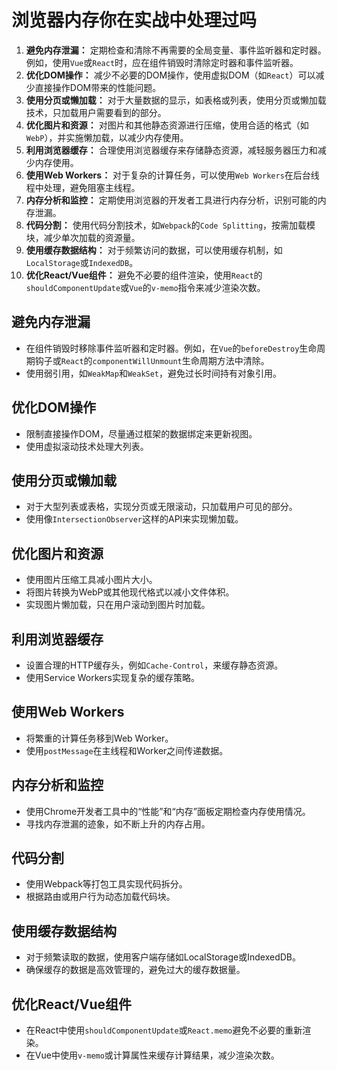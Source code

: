 # 浏览器内存你在实战中处理过吗
 1. __避免内存泄漏：__ 定期检查和清除不再需要的全局变量、事件监听器和定时器。例如，使用`Vue`或`React`时，应在组件销毁时清除定时器和事件监听器。
 2. __优化DOM操作：__ 减少不必要的DOM操作，使用虚拟DOM（如`React`）可以减少直接操作DOM带来的性能问题。
 3. __使用分页或懒加载：__ 对于大量数据的显示，如表格或列表，使用分页或懒加载技术，只加载用户需要看到的部分。
 4. __优化图片和资源：__ 对图片和其他静态资源进行压缩，使用合适的格式（如`WebP`），并实施懒加载，以减少内存使用。
 5. __利用浏览器缓存：__ 合理使用浏览器缓存来存储静态资源，减轻服务器压力和减少内存使用。
 6. __使用Web Workers：__ 对于复杂的计算任务，可以使用`Web Workers`在后台线程中处理，避免阻塞主线程。
 7. __内存分析和监控：__ 定期使用浏览器的开发者工具进行内存分析，识别可能的内存泄漏。
 8. __代码分割：__ 使用代码分割技术，如`Webpack`的`Code Splitting`，按需加载模块，减少单次加载的资源量。
 9. __使用缓存数据结构：__ 对于频繁访问的数据，可以使用缓存机制，如`LocalStorage`或`IndexedDB`。
 10. __优化React/Vue组件：__ 避免不必要的组件渲染，使用`React`的`shouldComponentUpdate`或`Vue`的`v-memo`指令来减少渲染次数。

## 避免内存泄漏
  * 在组件销毁时移除事件监听器和定时器。例如，在`Vue`的`beforeDestroy`生命周期钩子或`React`的`componentWillUnmount`生命周期方法中清除。
  * 使用弱引用，如`WeakMap`和`WeakSet`，避免过长时间持有对象引用。

## 优化DOM操作
  * 限制直接操作DOM，尽量通过框架的数据绑定来更新视图。
  * 使用虚拟滚动技术处理大列表。

## 使用分页或懒加载
  * 对于大型列表或表格，实现分页或无限滚动，只加载用户可见的部分。
  * 使用像`IntersectionObserver`这样的API来实现懒加载。

## 优化图片和资源
  * 使用图片压缩工具减小图片大小。
  * 将图片转换为WebP或其他现代格式以减小文件体积。
  * 实现图片懒加载，只在用户滚动到图片时加载。

## 利用浏览器缓存
  * 设置合理的HTTP缓存头，例如`Cache-Control`，来缓存静态资源。
  * 使用Service Workers实现复杂的缓存策略。

## 使用Web Workers
  * 将繁重的计算任务移到Web Worker。
  * 使用`postMessage`在主线程和Worker之间传递数据。

## 内存分析和监控
  * 使用Chrome开发者工具中的“性能”和“内存”面板定期检查内存使用情况。
  * 寻找内存泄漏的迹象，如不断上升的内存占用。

## 代码分割
  * 使用Webpack等打包工具实现代码拆分。
  * 根据路由或用户行为动态加载代码块。

## 使用缓存数据结构
  * 对于频繁读取的数据，使用客户端存储如LocalStorage或IndexedDB。
  * 确保缓存的数据是高效管理的，避免过大的缓存数据量。

## 优化React/Vue组件
  * 在React中使用`shouldComponentUpdate`或`React.memo`避免不必要的重新渲染。
  * 在Vue中使用`v-memo`或计算属性来缓存计算结果，减少渲染次数。
